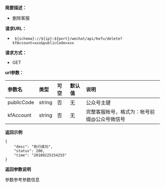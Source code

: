 **简要描述：** 

- 删除客服

**请求URL：** 
- ` ${schema}://${ip}:${port}/wechat/api/kefu/delete?kfAccount=xxx&publicCode=xxx`
  
**请求方式：**
- GET

**url参数：** 

| 参数名 | 类型 | 可空 | 默认值 | 说明 |
| :-- | :-- | :-- | :-- | :-- |
| publicCode | string | 否 | 无 | 公众号主键 |
| kfAccount | string | 否 | 无 | 完整客服帐号，格式为：帐号前缀@公众号微信号 |


 **返回示例**

``` 
{
    "desc": "执行成功",
    "status": 200,
    "time": "20180225154255"
}
```


**返回参数说明**

参数参考参数信息




